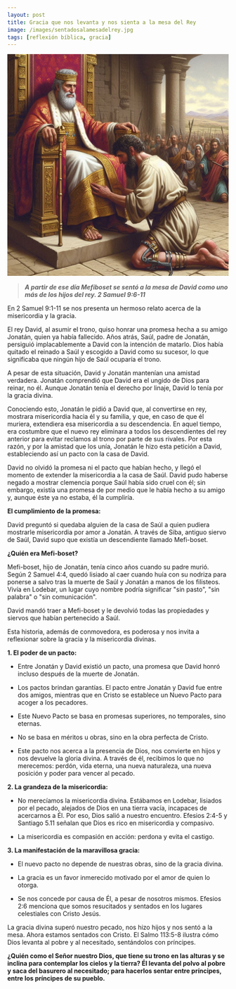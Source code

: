 ```yaml
---
layout: post
title: Gracia que nos levanta y nos sienta a la mesa del Rey
image: /images/sentadosalamesadelrey.jpg
tags: [reflexión bíblica, gracia]
---
```

![Rey](/images/sentadosalamesadelrey.jpg)

>***A partir de ese día Mefiboset se sentó a la mesa de David como uno más de los hijos del rey. 2 Samuel 9:6-11***

En 2 Samuel 9:1-11 se nos presenta un hermoso relato acerca de la misericordia y la gracia.

El rey David, al asumir el trono, quiso honrar una promesa hecha a su amigo Jonatán, quien ya había fallecido. Años atrás, Saúl, padre de Jonatán, persiguió implacablemente a David con la intención de matarlo. Dios había quitado el reinado a Saúl y escogido a David como su sucesor, lo que significaba que ningún hijo de Saúl ocuparía el trono.

A pesar de esta situación, David y Jonatán mantenían una amistad verdadera. Jonatán comprendió que David era el ungido de Dios para reinar, no él. Aunque Jonatán tenía el derecho por linaje, David lo tenía por la gracia divina.

Conociendo esto, Jonatán le pidió a David que, al convertirse en rey, mostrara misericordia hacia él y su familia, y que, en caso de que él muriera, extendiera esa misericordia a su descendencia. En aquel tiempo, era costumbre que el nuevo rey eliminara a todos los descendientes del rey anterior para evitar reclamos al trono por parte de sus rivales. Por esta razón, y por la amistad que los unía, Jonatán le hizo esta petición a David, estableciendo así un pacto con la casa de David.

David no olvidó la promesa ni el pacto que habían hecho, y llegó el momento de extender la misericordia a la casa de Saúl. David pudo haberse negado a mostrar clemencia porque Saúl había sido cruel con él; sin embargo, existía una promesa de por medio que le había hecho a su amigo y, aunque éste ya no estaba, él la cumpliría.

**El cumplimiento de la promesa:**

David preguntó si quedaba alguien de la casa de Saúl a quien pudiera mostrarle misericordia por amor a Jonatán. A través de Siba, antiguo siervo de Saúl, David supo que existía un descendiente llamado Mefi-boset.

**¿Quién era Mefi-boset?**

Mefi-boset, hijo de Jonatán, tenía cinco años cuando su padre murió. Según 2 Samuel 4:4, quedó lisiado al caer cuando huía con su nodriza para ponerse a salvo tras la muerte de Saúl y Jonatán a manos de los filisteos. Vivía en Lodebar, un lugar cuyo nombre podría significar "sin pasto", "sin palabra" o "sin comunicación".

David mandó traer a Mefi-boset y le devolvió todas las propiedades y siervos que habían pertenecido a Saúl.

Esta historia, además de conmovedora, es poderosa y nos invita a reflexionar sobre la gracia y la misericordia divinas.

**1. El poder de un pacto:**

-   Entre Jonatán y David existió un pacto, una promesa que David honró incluso después de la muerte de Jonatán.
    
-   Los pactos brindan garantías. El pacto entre Jonatán y David fue entre dos amigos, mientras que en Cristo se establece un Nuevo Pacto para acoger a los pecadores.
    
-   Este Nuevo Pacto se basa en promesas superiores, no temporales, sino eternas.
    
-   No se basa en méritos u obras, sino en la obra perfecta de Cristo.
    
-   Este pacto nos acerca a la presencia de Dios, nos convierte en hijos y nos devuelve la gloria divina. A través de él, recibimos lo que no merecemos: perdón, vida eterna, una nueva naturaleza, una nueva posición y poder para vencer al pecado.
    

**2. La grandeza de la misericordia:**

-   No merecíamos la misericordia divina. Estábamos en Lodebar, lisiados por el pecado, alejados de Dios en una tierra vacía, incapaces de acercarnos a Él. Por eso, Dios salió a nuestro encuentro. Efesios 2:4-5 y Santiago 5.11 señalan que Dios es rico en misericordia y compasivo.
    
-   La misericordia es compasión en acción: perdona y evita el castigo.
    

**3. La manifestación de la maravillosa gracia:**

-   El nuevo pacto no depende de nuestras obras, sino de la gracia divina.
    
-   La gracia es un favor inmerecido motivado por el amor de quien lo otorga.
    
-   Se nos concede por causa de Él, a pesar de nosotros mismos. Efesios 2:6 menciona que somos resucitados y sentados en los lugares celestiales con Cristo Jesús.
    

La gracia divina superó nuestro pecado, nos hizo hijos y nos sentó a la mesa. Ahora estamos sentados con Cristo. El Salmo 113:5-8 ilustra cómo Dios levanta al pobre y al necesitado, sentándolos con príncipes.

**¿Quién como el Señor nuestro Dios, que tiene su trono en las alturas y se inclina para contemplar los cielos y la tierra? Él levanta del polvo al pobre y saca del basurero al necesitado; para hacerlos sentar entre príncipes, entre los príncipes de su pueblo.**
